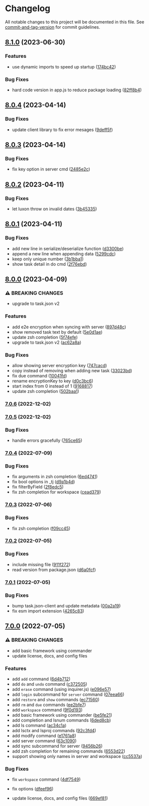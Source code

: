 # Changelog

All notable changes to this project will be documented in this file. See [commit-and-tag-version](https://github.com/absolute-version/commit-and-tag-version) for commit guidelines.

## [8.1.0](https://github.com/DCsunset/task.json-cli/compare/v8.0.4...v8.1.0) (2023-06-30)


### Features

* use dynamic imports to speed up startup ([174bc42](https://github.com/DCsunset/task.json-cli/commit/174bc4215884a2ed0da5327c4681aae3e1e7e06f))


### Bug Fixes

* hard code version in app.js to reduce package loading ([82ff8b4](https://github.com/DCsunset/task.json-cli/commit/82ff8b41a323e5ee8fa487acd1110c528b4495e6))

## [8.0.4](https://github.com/DCsunset/task.json-cli/compare/v8.0.3...v8.0.4) (2023-04-14)


### Bug Fixes

* update client library to fix error mesages ([9deff5f](https://github.com/DCsunset/task.json-cli/commit/9deff5f396583e451080aafc40566f883c23b214))

## [8.0.3](https://github.com/DCsunset/task.json-cli/compare/v8.0.2...v8.0.3) (2023-04-14)


### Bug Fixes

* fix key option in server cmd ([2485e2c](https://github.com/DCsunset/task.json-cli/commit/2485e2ce7fab6f75e8d12354ec5e9a9033ec47e9))

## [8.0.2](https://github.com/DCsunset/task.json-cli/compare/v8.0.1...v8.0.2) (2023-04-11)


### Bug Fixes

* let luxon throw on invalid dates ([3b45335](https://github.com/DCsunset/task.json-cli/commit/3b45335a7b7d2492b5e96fe049e45814745bb48d))

## [8.0.1](https://github.com/DCsunset/task.json-cli/compare/v8.0.0...v8.0.1) (2023-04-11)


### Bug Fixes

* add new line in serialize/deserialize function ([d3300be](https://github.com/DCsunset/task.json-cli/commit/d3300bebd9f5f6472a36d55d78294b9a2e84bede))
* append a new line when appending data ([5299cdc](https://github.com/DCsunset/task.json-cli/commit/5299cdcbc82996b9035a360a22713a1a63f83d44))
* keep only unique number ([3b1bba1](https://github.com/DCsunset/task.json-cli/commit/3b1bba1da9cb0f6d4ffca9234b02b7cbf2f1d964))
* show task detail in do cmd ([2f76ebd](https://github.com/DCsunset/task.json-cli/commit/2f76ebd114cccd958eb7419b7649245557e10d0d))

## [8.0.0](https://github.com/DCsunset/task.json-cli/compare/v7.0.6...v8.0.0) (2023-04-09)


### ⚠ BREAKING CHANGES

* upgrade to task.json v2

### Features

* add e2e encryption when syncing with server ([897d48c](https://github.com/DCsunset/task.json-cli/commit/897d48c1529fe679c5a94f552ef0d73819c7e969))
* show removed task text by default ([5e0d1ae](https://github.com/DCsunset/task.json-cli/commit/5e0d1ae1c440a19e6215a9b8e37847c3f69c9c98))
* update zsh completion ([5f74efe](https://github.com/DCsunset/task.json-cli/commit/5f74efe8f945a389f6833c53270900884bf3f8ed))
* upgrade to task.json v2 ([ac62a8a](https://github.com/DCsunset/task.json-cli/commit/ac62a8a2bb71a66d75b22c687d9023b55e125cea))


### Bug Fixes

* allow showing server encryption key ([747cacd](https://github.com/DCsunset/task.json-cli/commit/747cacd9ceee36e47cbee88135e114127e49df84))
* copy instead of removing when adding new task ([33023bd](https://github.com/DCsunset/task.json-cli/commit/33023bd29d934a87f0a16e150e51e525535279a0))
* fix due command ([10041fd](https://github.com/DCsunset/task.json-cli/commit/10041fd0aa14aca675395b780d7cad9f5134dc14))
* rename encryptionKey to key ([d0c3bc6](https://github.com/DCsunset/task.json-cli/commit/d0c3bc65c4e567731cac71e8097864bcd18a70bb))
* start index from 0 instead of 1 ([9168817](https://github.com/DCsunset/task.json-cli/commit/91688176453126b77dec9b7feaa1ed5fe8c647da))
* update zsh completion ([502baa1](https://github.com/DCsunset/task.json-cli/commit/502baa12b214985177902f3315208c98f581e54a))

### [7.0.6](https://github.com/DCsunset/task.json-cli/compare/v7.0.5...v7.0.6) (2022-12-02)

### [7.0.5](https://github.com/DCsunset/task.json-cli/compare/v7.0.4...v7.0.5) (2022-12-02)


### Bug Fixes

* handle errors gracefully ([765ce65](https://github.com/DCsunset/task.json-cli/commit/765ce65477195790e01cbbddcfa6ec24ec1ee579))

### [7.0.4](https://github.com/DCsunset/task.json-cli/compare/v7.0.3...v7.0.4) (2022-07-09)


### Bug Fixes

* fix arguments in zsh completion ([6ed4741](https://github.com/DCsunset/task.json-cli/commit/6ed4741476366575143ca3ea89032b3720bc8f6e))
* fix bool options in _tj ([d9a1b4d](https://github.com/DCsunset/task.json-cli/commit/d9a1b4dd01793a5be4ca61a63f0532c56ce3dd8c))
* fix filterByField ([2f8edc5](https://github.com/DCsunset/task.json-cli/commit/2f8edc5d245fe296e98d90826f2fba88ce4a1e3e))
* fix zsh completion for workspace ([cead379](https://github.com/DCsunset/task.json-cli/commit/cead37966fbbffd57789e35afaa251584bf01fbb))

### [7.0.3](https://github.com/DCsunset/task.json-cli/compare/v7.0.2...v7.0.3) (2022-07-06)


### Bug Fixes

* fix zsh completion ([f09cc45](https://github.com/DCsunset/task.json-cli/commit/f09cc451e486c51885f9613306fa9ddefda674d9))

### [7.0.2](https://github.com/DCsunset/task.json-cli/compare/v7.0.1...v7.0.2) (2022-07-05)


### Bug Fixes

* include missing file ([911f272](https://github.com/DCsunset/task.json-cli/commit/911f272757f579065019844e9c90ca9791541bd1))
* read version from package.json ([d6a0fcf](https://github.com/DCsunset/task.json-cli/commit/d6a0fcf6f6df11ea2669135f2ac9d6e7ab1774c7))

### [7.0.1](https://github.com/DCsunset/task.json-cli/compare/v7.0.0...v7.0.1) (2022-07-05)


### Bug Fixes

* bump task.json-client and update metadata ([00a2a19](https://github.com/DCsunset/task.json-cli/commit/00a2a198a048bd02a3b22deaf9a4dbf1a0238682))
* fix esm import extension ([4265c83](https://github.com/DCsunset/task.json-cli/commit/4265c833811c77517119bad7eadc3f6a8c3d0082))

## [7.0.0](https://github.com/DCsunset/task.json-cli/compare/v6.2.2...v7.0.0) (2022-07-05)


### ⚠ BREAKING CHANGES

* add basic framework using commander
* update license, docs, and config files

### Features

* add `add` command ([6d4b712](https://github.com/DCsunset/task.json-cli/commit/6d4b712a7731e3d2101fd924b373cc627a67d01a))
* add `do` and `undo` command ([c372505](https://github.com/DCsunset/task.json-cli/commit/c372505b4a06df8813033382d6539ebc0196a9ba))
* add `erase` command (using inquirer.js) ([e096e57](https://github.com/DCsunset/task.json-cli/commit/e096e5768b4bae2eaf15f4eeec453d2dc9ee2242))
* add `login` subcommand for `server` command ([07eea66](https://github.com/DCsunset/task.json-cli/commit/07eea667724d3187ae6916f220a4577fc4478cf0))
* add `restore` and `show` commands ([ec71560](https://github.com/DCsunset/task.json-cli/commit/ec715601baca3ca8f86b8e43d9722fa51a92078d))
* add `rm` and `due` commands ([ee2bfe7](https://github.com/DCsunset/task.json-cli/commit/ee2bfe7e30a962f49d7f6db78e6fca7c0c053058))
* add `workspace` command ([9f0d193](https://github.com/DCsunset/task.json-cli/commit/9f0d193c58aa905f22184ec8c5081abfd416df3e))
* add basic framework using commander ([be5fe21](https://github.com/DCsunset/task.json-cli/commit/be5fe219321ffe8437abed7fcc1677139695d7ae))
* add completion and lsnum commands ([6ded8cb](https://github.com/DCsunset/task.json-cli/commit/6ded8cb3fb1f0fdb47c7ca530307102013b97f3c))
* add ls command ([ac34c1a](https://github.com/DCsunset/task.json-cli/commit/ac34c1a65fce24f38cb2904ad7a44ec678a6a51b))
* add lsctx and lsproj commands ([92c3fd4](https://github.com/DCsunset/task.json-cli/commit/92c3fd434ffd95070df79ab4cc424d20bd65a5c0))
* add modify command ([e1761a8](https://github.com/DCsunset/task.json-cli/commit/e1761a83ba618b99429af48a30eec398258589be))
* add server command ([63c1090](https://github.com/DCsunset/task.json-cli/commit/63c10906f7383338e039a2db8e4adb505e7a399f))
* add sync subcommand for server ([9456b26](https://github.com/DCsunset/task.json-cli/commit/9456b262da1bccd6a85193262ab283fac1f2c1d0))
* add zsh completion for remaining commands ([6553d22](https://github.com/DCsunset/task.json-cli/commit/6553d22cb83f6acdec930d914bfd5b1ae9ddc26c))
* support showing only names in server and workspace ([cc5537a](https://github.com/DCsunset/task.json-cli/commit/cc5537a4215046e43d1cd2466ece686f4b5ae687))


### Bug Fixes

* fix `workspace` command ([4df7549](https://github.com/DCsunset/task.json-cli/commit/4df754942fbf39b9f2e7993cf82c0b6ebeddd0c9))
* fix options ([dfeef96](https://github.com/DCsunset/task.json-cli/commit/dfeef96ff7308fbca3ed2e8813525b4cc8dd6512))


* update license, docs, and config files ([669ef81](https://github.com/DCsunset/task.json-cli/commit/669ef81169ac25fd3109c56973130d3f998f3877))
